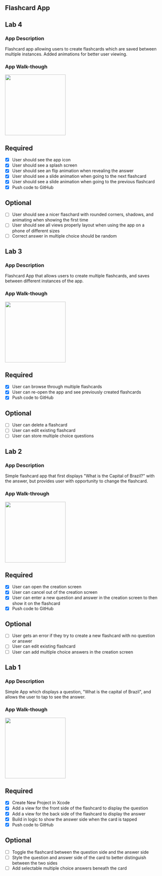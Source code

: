 ## Flashcard App

## Lab 4

### App Description
Flashcard app allowing users to create flashcards which are saved between multiple instances. Added animations for better user viewing.

### App Walk-though

<img src="https://media.giphy.com/media/1Xi9cpds9YCA2pf9QU/giphy.gif" width=200><br>

## Required
- [x] User should see the app icon 
- [x] User should see a splash screen
- [x] User should see an flip animation when revealing the answer
- [x] User should see a slide animation when going to the next flashcard
- [x] User should see a slide animation when going to the previous flashcard
- [x] Push code to GitHub
## Optional
- [ ] User should see a nicer flaschard with rounded corners, shadows, and animating when showing the first time
- [ ] User should see all views properly layout when using the app on a phone of different sizes
- [ ] Correct answer in multiple choice should be random

## Lab 3

### App Description
Flashcard App that allows users to create multiple flashcards, and saves between different instances of the app.

### App Walk-though

<img src="https://media.giphy.com/media/1qddPcATszgy6Jlcak/giphy.gif" width=200><br>

## Required
- [x] User can browse through multiple flashcards
- [x] User can re-open the app and see previously created flashcards
- [x] Push code to GitHub
## Optional
- [ ] User can delete a flashcard
- [ ] User can edit existing flashcard
- [ ] User can store multiple choice questions

## Lab 2

### App Description
Simple flashcard app that first displays "What is the Capital of Brazil?" with the answer, but provides user with opportunity to change the flashcard.

### App Walk-through

<img src="https://media.giphy.com/media/1k4THniK3L5mDMh6Qr/giphy.gif" width=200><br>

## Required
- [x] User can open the creation screen
- [x] User can cancel out of the creation screen
- [x] User can enter a new question and answer in the creation screen to then show it on the flashcard
- [x] Push code to GitHub
## Optional
- [ ] User gets an error if they try to create a new flashcard with no question or answer
- [ ] User can edit existing flashcard
- [ ] User can add multiple choice answers in the creation screen

## Lab 1

### App Description
Simple App which displays a question, "What is the capital of Brazil", and allows the user to tap to see the answer.

### App Walk-though

<img src="https://media.giphy.com/media/443k62691CJYkTb6cs/giphy.gif" width=200><br>


## Required
- [x] Create New Project in Xcode
- [x] Add a view for the front side of the flashcard to display the question
- [x] Add a view for the back side of the flashcard to display the answer
- [x] Build in logic to show the answer side when the card is tapped
- [x] Push code to GitHub
## Optional
- [ ] Toggle the flashcard between the question side and the answer side
- [ ] Style the question and answer side of the card to better distinguish between the two sides
- [ ] Add selectable multiple choice answers beneath the card
